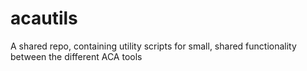 # acautils
A shared repo, containing utility scripts for small, shared functionality between the different ACA tools
